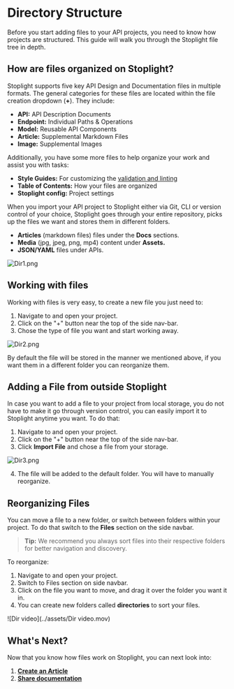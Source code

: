 # Directory Structure

Before you start adding files to your API projects, you need to know how projects are structured. This guide will walk you through the Stoplight file tree in depth. 

## How are files organized on Stoplight?

Stoplight supports five key API Design and Documentation files in multiple formats. The general categories for these files are located within the file creation dropdown (**+**). They include:

- **API:** API Description Documents
- **Endpoint:** Individual Paths & Operations
- **Model:** Reusable API Components
- **Article:** Supplemental Markdown Files
- **Image:** Supplemental Images

Additionally, you have some more files to help organize your work and assist you with tasks: 

- **Style Guides:** For customizing the [validation and linting](https://meta.stoplight.io/docs/studio/ZG9jOjc4-validation-and-linting)
- **Table of Contents:** How your files are organized
- **Stoplight config:** Project settings

When you import your API project to Stoplight either via Git, CLI or version control of your choice, Stoplight goes through your entire repository, picks up the files we want and stores them in different folders. 

- **Articles** (markdown files) files under the **Docs** sections.
- **Media** (jpg, jpeg, png, mp4) content under **Assets.**
- **JSON/YAML** files under APIs.

![Dir1.png](https://stoplight.io/api/v1/projects/cHJqOjI/images/E32usI4xMec)


## Working with files

Working with files is very easy, to create a new file you just need to: 

1. Navigate to and open your project. 
2. Click on the "+" button near the top of the side nav-bar. 
3. Chose the type of file you want and start working away. 

![Dir2.png](https://stoplight.io/api/v1/projects/cHJqOjI/images/BpPnIUN5a8I)


By default the file will be stored in the manner we mentioned above, if you want them in a different folder you can reorganize them. 

## Adding a File from outside Stoplight

In case you want to add a file to your project from local storage, you do not have to make it go through version control, you can easily import it to Stoplight anytime you want. To do that:

1. Navigate to and open your project. 
2. Click on the "+" button near the top of the side nav-bar. 
3. Click **Import File** and chose a file from your storage. 

![Dir3.png](https://stoplight.io/api/v1/projects/cHJqOjI/images/umGLteoWM8E)


4. The file will be added to the default folder. You will have to manually reorganize.

## Reorganizing Files

You can move a file to a new folder, or switch between folders within your project. To do that switch to the **Files** section on the side navbar. 

>**Tip:** We recommend you always sort files into their respective folders for better navigation and discovery.

To reorganize: 

1. Navigate to and open your project. 
2. Switch to Files section on side navbar. 
3. Click on the file you want to move, and drag it over the folder you want it in. 
4. You can create new folders called **directories** to sort your files. 

![Dir video](../assets/Dir video.mov)

## **What's Next?**

Now that you know how files work on Stoplight, you can next look into: 

1. **[Create an Article ](b.Create-an-Article.md)**
2. **[Share documentation](h.Creating-external-Documentation.md)**
